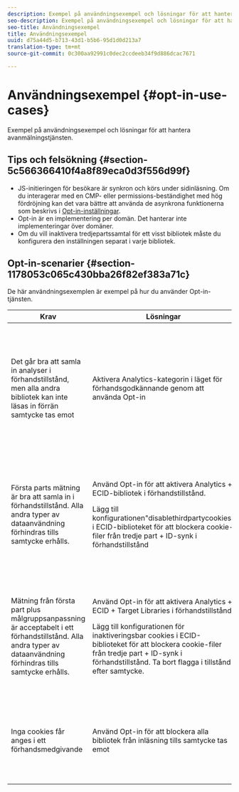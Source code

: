 ```yaml
---
description: Exempel på användningsexempel och lösningar för att hantera avanmälningstjänsten.
seo-description: Exempel på användningsexempel och lösningar för att hantera avanmälningstjänsten.
seo-title: Användningsexempel
title: Användningsexempel
uuid: d75a44d5-b713-43d1-b5b6-95d1d0d213a7
translation-type: tm+mt
source-git-commit: 0c300aa92991c0dec2ccdeeb34f9d886dcac7671

---
```



# Användningsexempel {#opt-in-use-cases}

Exempel på användningsexempel och lösningar för att hantera avanmälningstjänsten.

## Tips och felsökning {#section-5c566366410f4a8f89eca0d3f556d99f}

* JS-initieringen för besökare är synkron och körs under sidinläsning. Om du interagerar med en CMP- eller permissions-beständighet med hög fördröjning kan det vara bättre att använda de asynkrona funktionerna som beskrivs i [Opt-in-inställningar](../../implementation-guides/opt-in-service/getting-started.md#section-cf9ab638780141c9b62dc57cf00b7047).
* Opt-in är en implementering per domän. Det hanterar inte implementeringar över domäner.
* Om du vill inaktivera tredjepartssamtal för ett visst bibliotek måste du konfigurera den inställningen separat i varje bibliotek.

## Opt-in-scenarier {#section-1178053c065c430bba26f82ef383a71c}

De här användningsexemplen är exempel på hur du använder Opt-in-tjänsten.

<table id="table_83C85343611344D8A8315157C1B4240F"> 
 <thead> 
  <tr> 
   <th colname="col1" class="entry"> Krav </th> 
   <th colname="col2" class="entry"> Lösningar </th> 
   <th colname="col3" class="entry"> Effekt </th> 
  </tr>
 </thead>
 <tbody> 
  <tr> 
   <td colname="col1"> <p>Det går bra att samla in analyser i förhandstillstånd, men alla andra bibliotek kan inte läsas in förrän samtycke tas emot </p> </td> 
   <td colname="col2"> <p>Aktivera Analytics-kategorin i läget för förhandsgodkännande genom att använda Opt-in </p> </td> 
   <td colname="col3"> <p>Analyserna använder analysidentifieraren i stället för ECID i förhandsmedgivandesamlingen. När ECID har godkänts används en ny identifierare och besökaren får ett ECID som kan användas för aktivering och integrering. </p> <p>Besökarfragmentering i pre-/post-medgivande förväntas. </p> </td> 
  </tr> 
  <tr> 
   <td colname="col1"> <p>Första parts mätning är bra att samla in i förhandstillstånd. Alla andra typer av dataanvändning förhindras tills samtycke erhålls. </p> </td> 
   <td colname="col2"> <p>Använd Opt-in för att aktivera Analytics + ECID-bibliotek i förhandstillstånd. </p> <p>Lägg till konfigurationen"disablethirdpartycookies" i ECID-biblioteket för att blockera cookie-filer från tredje part + ID-synk i förhandstillstånd </p> </td> 
   <td colname="col3"> <p>Adobe Demdex-anrop kommer att utlösa ECID-hämtning, men ingen Demdex-cookie, annan cookie eller synk för ID från tredje part kommer att finnas. </p> <p>Behåller en konsekvent besökare i pre-/post-medgivande-läge för Analytics. Insamling i förhandstillstånd är knuten till datainsamling efter samtycke. </p> </td> 
  </tr> 
  <tr> 
   <td colname="col1"> <p>Mätning från första part plus målgruppsanpassning är acceptabelt i ett förhandstillstånd. Alla andra typer av dataanvändning förhindras tills samtycke erhålls. </p> </td> 
   <td colname="col2"> <p>Använd Opt-in för att aktivera Analytics + ECID + Target Libraries i förhandstillstånd. </p> <p>Lägg till konfigurationen för <span class="codeph"> inaktiveringsbar cookies</span> i ECID-biblioteket för att blockera cookie-filer från tredje part + ID-synk i förhandstillstånd. Ta bort flagga i tillstånd efter samtycke. </p> </td> 
   <td colname="col3"> <p>Adobe Demdex-anrop kommer att utlösa ECID-hämtning, men ingen Demdex-cookie, annan cookie eller synk för ID från tredje part kommer att finnas. </p> <p>Behåller en konsekvent besökare i pre-/post-medgivande-läge för förstahandslösningar. Insamling i förhandstillstånd är knuten till datainsamling efter samtycke. </p> </td> 
  </tr> 
  <tr> 
   <td colname="col1"> <p>Inga cookies får anges i ett förhandsmedgivande </p> </td> 
   <td colname="col2"> <p>Använd Opt-in för att blockera alla bibliotek från inläsning tills samtycke tas emot </p> </td> 
   <td colname="col3"> <p>Implementeringen är som förväntat och alla bibliotek, inklusive ECID, läses in i rätt sekvens efter medgivande. </p> <p>Dataförlust för kunder som aldrig ger sitt samtycke till att spåras. </p> </td> 
  </tr> 
 </tbody> 
</table>

